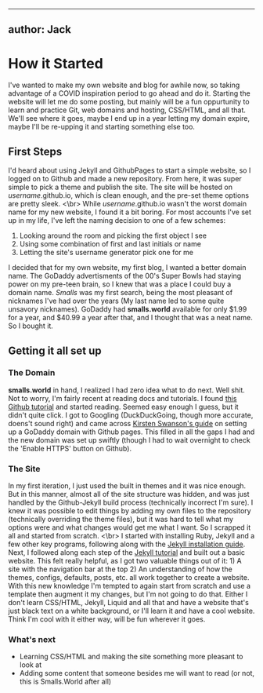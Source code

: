 ---
author: Jack
----
# How it Started
I've wanted to make my own website and blog for awhile now, so taking advantage of a COVID inspiration period to go ahead and do it. 
Starting the website will let me do some posting, but mainly will be a fun oppurtunity to learn and practice Git, web domains and hosting, CSS/HTML, and all that. 
We'll see where it goes, maybe I end up in a year letting my domain expire, maybe I'll be re-upping it and starting something else too. 

## First Steps
I'd heard about using Jekyll and GithubPages to start a simple website, so I logged on to Github and made a new repository. From here, it was super simple to pick a theme
and publish the site. The site will be hosted on *username*.github.io, which is clean enough, and the pre-set theme options are pretty sleek. <\br> While *username*.github.io
wasn't the worst domain name for my new website, I found it a bit boring. For most accounts I've set up in my life, I've left the naming decision to one of a few schemes:
1. Looking around the room and picking the first object I see
1. Using some combination of first and last initials or name
1. Letting the site's username generator pick one for me 

I decided that for my own website, my first blog, I wanted a better domain name. The GoDaddy advertisments of the 00's Super Bowls had staying power on my pre-teen brain,
so I knew that was a place I could buy a domain name. *Smalls* was my first search, being the most pleasant of nicknames I've had over the years (My last name led to some
quite unsavory nicknames). GoDaddy had **smalls.world** available for only $1.99 for a year, and $40.99 a year after that, and I thought that was a neat name. So I bought it.

## Getting it all set up
### The Domain
**smalls.world** in hand, I realized I had zero idea what to do next. Well shit. Not to worry, I'm fairly recent at reading docs and tutorials. I found [this Github 
tutorial](https://docs.github.com/en/github/working-with-github-pages/managing-a-custom-domain-for-your-github-pages-site) and started reading. Seemed easy enough I guess,
but it didn't quite click. I got to Googling (DuckDuckGoing, though more accurate, doens't sound right) and came across [Kirsten Swanson's guide](https://hackernoon.com/how-to-set-up-godaddy-domain-with-github-pages-a9300366c7b)
on setting up a GoDaddy domain with Github pages. This filled in all the gaps I had and the new domain was set up swiftly (though I had to wait overnight to check the 'Enable HTTPS' button on Github).

### The Site
In my first iteration, I just used the built in themes and it was nice enough. But in this manner, almost all of the site structure was hidden, and was just handled by the
Github-Jekyll build process (technically incorrect I'm sure). I knew it was possible to edit things by adding my own files to the repository (technically overriding the theme files),
but it was hard to tell what my options were and what changes would get me what I want. So I scrapped it all and started from scratch. <\br>
I started with installing Ruby, Jekyll and a few other key programs, following along with the [Jekyll installation guide](https://jekyllrb.com/docs/installation/windows/). 
Next, I followed along each step of the [Jekyll tutorial](https://jekyllrb.com/docs/step-by-step/01-setup/) and built out a basic website. This felt really helpful,
as I got two valuable things out of it: 1) A site with the navigation bar at the top 2) An understanding of how the themes, configs, defaults, posts, etc. all work together to
create a website. With this new knowledge I'm tempted to again start from scratch and use a template then augment it my changes, but I'm not going to do that. 
Either I don't learn CSS/HTML, Jekyll, Liquid and all that and have a website that's just black text on a white background, or I'll learn it and have a cool website.
Think I'm cool with it either way, will be fun wherever it goes. 

### What's next
- Learning CSS/HTML and making the site something more pleasant to look at
- Adding some content that someone besides me will want to read (or not, this is Smalls.World after all)















